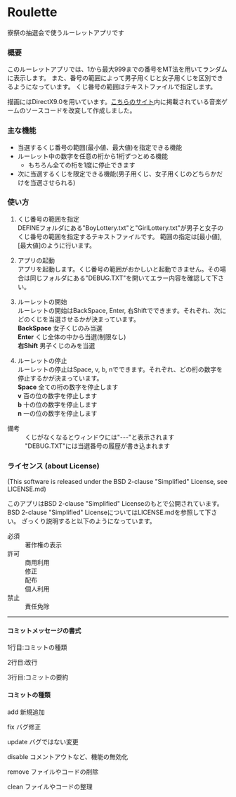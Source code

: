 # Roulette
寮祭の抽選会で使うルーレットアプリです

### 概要
このルーレットアプリでは、1から最大999までの番号をMT法を用いてランダムに表示します。
また、番号の範囲によって男子用くじと女子用くじを区別できるようになっています。
くじ番号の範囲はテキストファイルで指定します。

描画にはDirectX9.0を用いています。[こちらのサイト](http://www.charatsoft.com/develop/otogema/)内に掲載されている音楽ゲームのソースコードを改変して作成しました。

### 主な機能
* 当選するくじ番号の範囲(最小値、最大値)を指定できる機能
* ルーレット中の数字を任意の桁から1桁ずつとめる機能
	* もちろん全ての桁を1度に停止できます
* 次に当選するくじを限定できる機能(男子用くじ、女子用くじのどちらかだけを当選させられる)

### 使い方
1. くじ番号の範囲を指定  
DEFINEフォルダにある"BoyLottery.txt"と"GirlLottery.txt"が男子と女子のくじ番号の範囲を指定するテキストファイルです。
範囲の指定は[最小値],[最大値]のように行います。

2. アプリの起動  
アプリを起動します。くじ番号の範囲がおかしいと起動できません。その場合は同じフォルダにある"DEBUG.TXT"を開いてエラー内容を確認して下さい。

3. ルーレットの開始  
ルーレットの開始はBackSpace, Enter, 右Shiftでできます。それぞれ、次にどのくじを当選させるかが決まっています。  
	**BackSpace** 女子くじのみ当選  
	**Enter** くじ全体の中から当選(制限なし)  
	**右Shift** 男子くじのみを当選  
	
4. ルーレットの停止  
ルーレットの停止はSpace, v, b, nでできます。それぞれ、どの桁の数字を停止するかが決まっています。  
	**Space**  全ての桁の数字を停止します  
	**v** 百の位の数字を停止します  
	**b** 十の位の数字を停止します  
	**n** 一の位の数字を停止します  
	
<dl>
	<dt>備考</dt>
	<dd>くじがなくなるとウィンドウには"---"と表示されます</dd>
	<dd>"DEBUG.TXT"には当選番号の履歴が書き込まれます
</dl>



### ライセンス (about License)
(This software is released under the BSD 2-clause "Simplified" License, see LICENSE.md)

このアプリはBSD 2-clause "Simplified" Licenseのもとで公開されています。
BSD 2-clause "Simplified" LicenseについてはLICENSE.mdを参照して下さい。
ざっくり説明すると以下のようになっています。

<dl>
	<dt>必須</dt>
	<dd>著作権の表示</dd>
	<dt>許可</dt>
	<dd>商用利用</dd>
	<dd>修正</dd>
	<dd>配布</dd>
	<dd>個人利用</dd>
	<dt>禁止</dt>
	<dd>責任免除</dd>
</dl>

  
  
-------------

#### コミットメッセージの書式
1行目:コミットの種類

2行目:改行

3行目:コミットの要約


#### コミットの種類
add     新規追加

fix     バグ修正

update  バグではない変更

disable コメントアウトなど、機能の無効化

remove  ファイルやコードの削除

clean   ファイルやコードの整理

